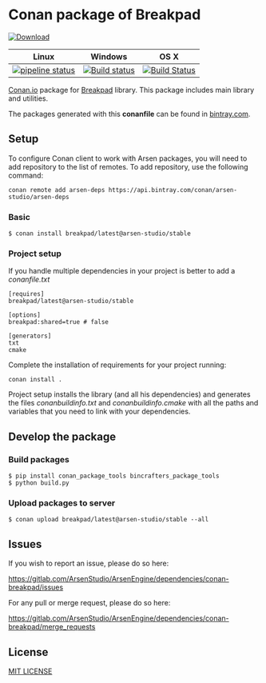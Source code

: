 # Conan package of Breakpad
[ ![Download](https://api.bintray.com/packages/arsen-studio/arsen-deps/breakpad%3Aarsen-studio/images/download.svg) ](https://bintray.com/arsen-studio/arsen-deps/breakpad%3Aarsen-studio/_latestVersion)

|Linux|Windows|OS X|
|-----|-------|----|
|[![pipeline status](https://gitlab.com/HeiGameStudio/ArsenEngine/dependencies/conan-breakpad/badges/stable/20181304/pipeline.svg)](https://gitlab.com/ArsenStudio/ArsenEngine/dependencies/conan-breakpad/commits/master)|[![Build status](https://ci.appveyor.com/api/projects/status/wajbow75kdy6f493/branch/stable/20181304?svg=true)](https://gitlab.com/ArsenStudio/ArsenEngine/dependencies/conan-breakpad/commits/master)|[![Build Status](https://travis-ci.org/ArsenStudio/conan-breakpad.svg?branch=stable%2F20181304)](https://gitlab.com/ArsenStudio/ArsenEngine/dependencies/conan-breakpad/commits/master)|

[Conan.io](https://conan.io) package for [Breakpad](https://chromium.googlesource.com/breakpad/breakpad/) library. This package includes main library and utilities.

The packages generated with this **conanfile** can be found in [bintray.com](https://bintray.com/arsen-studio/arsen-deps/breakpad%3Aarsen-studio).

## Setup
To configure Conan client to work with Arsen packages, you will need to add repository to the list of remotes. To add repository, use the following command: 
```
conan remote add arsen-deps https://api.bintray.com/conan/arsen-studio/arsen-deps 
```

### Basic

```
$ conan install breakpad/latest@arsen-studio/stable
```

### Project setup

If you handle multiple dependencies in your project is better to add a *conanfile.txt*

```
[requires]
breakpad/latest@arsen-studio/stable

[options]
breakpad:shared=true # false

[generators]
txt
cmake
```

Complete the installation of requirements for your project running:

```
conan install .
```

Project setup installs the library (and all his dependencies) and generates the files *conanbuildinfo.txt* and *conanbuildinfo.cmake* with all the paths and variables that you need to link with your dependencies.

## Develop the package

### Build packages

    $ pip install conan_package_tools bincrafters_package_tools
    $ python build.py

### Upload packages to server

    $ conan upload breakpad/latest@arsen-studio/stable --all

## Issues

If you wish to report an issue, please do so here:

https://gitlab.com/ArsenStudio/ArsenEngine/dependencies/conan-breakpad/issues

For any pull or merge request, please do so here:

https://gitlab.com/ArsenStudio/ArsenEngine/dependencies/conan-breakpad/merge_requests


## License

[MIT LICENSE](LICENSE)